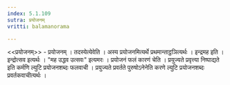 ```yaml
---
index: 5.1.109
sutra: प्रयोजनम्
vritti: balamanorama

---
```

<<प्रयोजनम्>> - प्रयोजनम् । तदस्येत्येवेति । अस्य प्रयोजनमित्यर्थे प्रथमान्ताट्ठञित्यर्थः । इन्द्रमह इति । इन्द्रोत्सव इत्यर्थः । "मह उद्धव उत्सवः" इत्यमरः । प्रयोजनं फलं कारणं चेति । प्रयुज्यते प्रवृत्त्या निष्पाद्यते इति कर्मणि ल्युटि प्रयोजनशब्दः फलवाची । प्रयुज्यते प्रवर्तते पुरुषोऽनेनेति करणे ल्युटि प्रयोजनशब्दः प्रवर्तकवाचीत्यर्थः । 